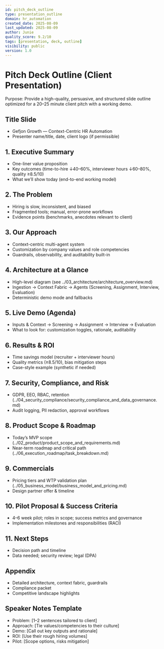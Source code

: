 ```yaml
---
id: pitch_deck_outline
type: presentation_outline
domain: hr_automation
created_date: 2025-08-09
last_updated: 2025-08-09
author: Junie
quality_score: 9.2/10
tags: [presentation, deck, outline]
visibility: public
version: 1.0
---
```


# Pitch Deck Outline (Client Presentation)

Purpose: Provide a high-quality, persuasive, and structured slide outline optimized for a 20–25 minute client pitch with a working demo.

## Title Slide
- Gefjon Growth — Context-Centric HR Automation
- Presenter name/title, date, client logo (if permissible)

## 1. Executive Summary
- One-liner value proposition
- Key outcomes (time-to-hire ↓40–60%, interviewer hours ↓60–80%, quality ≥8.5/10)
- What we’ll show today (end-to-end working model)

## 2. The Problem
- Hiring is slow, inconsistent, and biased
- Fragmented tools; manual, error-prone workflows
- Evidence points (benchmarks, anecdotes relevant to client)

## 3. Our Approach
- Context-centric multi-agent system
- Customization by company values and role competencies
- Guardrails, observability, and auditability built-in

## 4. Architecture at a Glance
- High-level diagram (see ../03_architecture/architecture_overview.md)
- Ingestion → Context Fabric → Agents (Screening, Assignment, Interview, Evaluation)
- Deterministic demo mode and fallbacks

## 5. Live Demo (Agenda)
- Inputs & Context → Screening → Assignment → Interview → Evaluation
- What to look for: customization toggles, rationale, auditability

## 6. Results & ROI
- Time savings model (recruiter + interviewer hours)
- Quality metrics (≥8.5/10), bias mitigation steps
- Case-style example (synthetic if needed)

## 7. Security, Compliance, and Risk
- GDPR, EEO, RBAC, retention (../04_security_compliance/security_compliance_and_data_governance.md)
- Audit logging, PII redaction, approval workflows

## 8. Product Scope & Roadmap
- Today’s MVP scope (../02_product/product_scope_and_requirements.md)
- Near-term roadmap and critical path (../06_execution_roadmap/task_breakdown.md)

## 9. Commercials
- Pricing tiers and WTP validation plan (../05_business_model/business_model_and_pricing.md)
- Design partner offer & timeline

## 10. Pilot Proposal & Success Criteria
- 4–6 week pilot; roles in scope; success metrics and governance
- Implementation milestones and responsibilities (RACI)

## 11. Next Steps
- Decision path and timeline
- Data needed; security review; legal (DPA)

## Appendix
- Detailed architecture, context fabric, guardrails
- Compliance packet
- Competitive landscape highlights

## Speaker Notes Template
- Problem: [1–2 sentences tailored to client]
- Approach: [Tie values/competencies to their culture]
- Demo: [Call out key outputs and rationale]
- ROI: [Use their rough hiring volumes]
- Pilot: [Scope options, risks mitigation]
